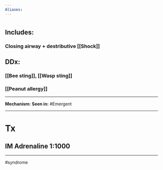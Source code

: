```yaml
---
Aliases:
---
```

# 
## Includes:
### Closing airway + destributive [[Shock]]
## DDx:
### [[Bee sting]], [[Wasp sting]]
### [[Peanut allergy]]

---
**Mechanism:**
**Seen in:** #Emergent 

---
# Tx
## IM Adrenaline 1:1000

---
#syndrome 